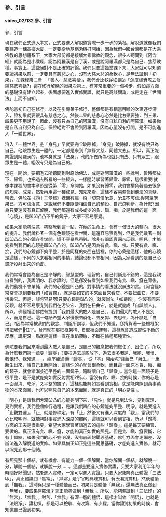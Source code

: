 ### 參、引言

#### video_02/132 參、引言

參、引言

現在我們正式進入本文，正式要進入解脫道實際一步一步的紮根。解脫道就像我們要建造一棟高樓大廈，一定要從地基穩紮穩打開始，因為我們中國台灣都是在大乘佛教的思想體系下，大家大部份都是接觸大乘佛教的觀念，很多人聽聞到《阿含經》就認為是小乘經，認為阿羅漢是自了漢，或是說阿羅漢都只是為自己、焦芽敗種。事實上，這些絕對不是正確的評論。我們只要這幾堂課下來，大家就可以知道要證初果以前，一定要具有慈悲之心，沒有大慈大悲的柔軟心，是無法證到「初果」。在課程第二章--「善人、慈悲喜捨」，我們會比較詳細講述「怎麼樣實際去修練慈悲喜捨?」這在修行解脫的證果次第上，有非常重要的一個初步，假如這方面的基礎沒有建立起來，後面想要進入實修實證，就只是高談闊論，或是走在「世間法」上而不自知。

佛陀當初自己在修行，以及在引導弟子修行，整個都是有相當明顯的次第逐步深入，證初果就要很具有慈悲之心，然後二果的慈悲心必然是比初果要強，到三果、四果更不用說了。因此，沒有只為自己的阿羅漢，沒有自私自利的阿羅漢。如果你是自私自利只為自己，保證絕對不會證到阿羅漢，因為心量沒有打開，是不可能進入「一體世界」。

溶入「一體世界」是「身見」早就要完全破除掉，「身見」破除掉，就沒有說只為自己，他跟眾生是一體的，一定都是來到「無緣大慈、同體大悲」。所以，真正能夠證到阿羅漢的，他本身就是「法身」，他的所做所為也就只有法、只有眾生，跟眾生是一體，絕沒有只是為自己的。

現在一開始，要把過去所聽聞到對原始佛法，或是對阿羅漢的一些批判，暫時都放下、歸零。也把過去所看的一些經典，一樣隨時學習著歸零、歸零，這很重要!就像本課程的書本章節是從第「零」章開始。如果沒有歸零，我們會揹負著過去很多的知見、成見，然後再用這一種成見、知見來看，這樣不容易體會到佛法的真髓、精義。佛陀在《四十二章經》裡面有這一段「切莫信汝意，汝意不可信;得阿羅漢果已，方可信汝意」是說我們不要隨便相信自己的預設、自己的判斷，為什麼?因為只要還沒有真正解脫，我們都還有或多或少的貪、瞋、痴，於是我們的這一面「心鏡」，是凹凹凸凸不平的鏡子，大家不容易察覺。

如果大家能夠注意、夠察覺到這一點，在你的生命上，會有一個很大的轉向、很大的提升。我們說掛著一個有色眼鏡在看世間，這還容易察覺到，但是我們戴著一副凹凹凸凸的心鏡在看世間，這不容易覺察到。除非有很認真回來反觀、照見，才能夠看到我們的心鏡是凹凹凸凸的，凹凹凸凸是因為有貪、瞋、痴。只要有貪、瞋、痴，我們的心鏡都不夠平整，於是同樣的東西在這裡，你的心鏡是這樣，他的心鏡是這樣，不同的人來看相同的事情，結論也都不會相同，因為大家看到的是自己心鏡所投射出來的角度。

我們常常會認為自己是冷靜的、智慧型的、理智的，自己判斷是不錯的，這是我親自看到的，我證明的、我求證的，但是卻沒有看到如果我們有貪、瞋、癡在背後，我們動機不會單純，我們的心鏡是凹凸的，對事情的看法就沒辦法如實。《阿含經》常常會提到要我們「如實觀」，就是要如它的本來面目來看它，不要扭曲它、不要污染它。但是，談何容易啊!只要心鏡是凹凸的，就沒辦法「如實觀」，你沒有回來反觀，就不容易察覺到我們在污染它、我們在扭曲它，於是就變成「自誤誤人」。所以，佛經裡面佛陀有提到「我們最大的敵人是自己」，我們最大的敵人不是別人，而是自己。這一句話希望大家慢慢去消化、去反芻、去思惟，為什麼是「自己」?因為常常被我們的觀念、判斷所誤導，但我們不知道，卻揹負著一些框框架構把我們􏰂住了。我們就在那框框架構、模型裡面運轉，這樣就會造成習性不斷的反應，講更深一點就是這樣一直在重蹈覆轍，不斷在輪迴那種習性。

佛陀要我們回來看到最大敵人是自己，是自己的觀念把我們框住了、困住了，所以為什麼我們第一章要「歸零」?要把過去這些放下，過去很多我是、我能、我慢、我很行、我知道......，能不能通通「歸零」，從「零」開始呢?讓自己「新生」--重新生出來，給自己重新開始，這樣你的心就會很柔軟，而且這一面原本貪、瞋、痴的鏡子，就會漸漸接近平整的一面鏡子，隨時讓自己「歸零」。當你這一面鏡子是很平整，是不是就能夠如實反射實相?所以，當沒有貪、瞋、痴的時候，你的心是一面澄清、乾淨、又平整的鏡子，這樣就能夠如實看到實相，就是能夠照到萬事萬物的本來面目，也可以照見自己的本來面目，就是真正的「明心見性」。

「明心」是讓我們污濁凹凸的心能夠明下來，「見性」就是見到法性、見到真理、見到實相，我們整個修行過程，是讓我們凹凸的心鏡能夠平整、明淨，就是要進入「止觀雙運」。「止」就是修禪定，有「止」然後又有進入深度的「觀」，當我們的心比較明淨，就能夠對事實進入深度的觀察，這樣就可以看到實相，所以「歸零」方面的工夫是很重要，希望大家學習著讓過去的這些「歸零」，這是每天要練習、要做的。真正沒有貪、瞋、癡，才能夠真正如實的照見。但是貪、瞋、癡要斷，它有十個結，如果我們的心不夠明淨，沒有前面的聞思基礎，修行方面會走偏差，沒辦法進入解脫道的實修。如果具備正知正見這些聞思基礎，才能夠進入實修，就可以照見到那十個結。

有照見那十個結，就有機會、有能力一個一個解開，當你解開一個結，就解脫一分，解開一個結，就解脫一分......。這都是要進入實修實證，只要大家利用半年的時間好好聞思，然後進入實修，一定可以進入實證。只要大家能夠真正體證「三法印」，真正體證到「無常」，「無常」是宇宙的真理實相，有去看到實相，然後體悟到「無我」，這時候只是一種體悟而已。初果只是體悟「無我」，還無法真正做到「無我」，要四果阿羅漢才真正能夠做到「無我」。所以，能夠體證到「三法印」的「無常」、「無我」，對苦、「無我」有深一層的體悟，這樣才叫做「開悟」，也就是「法眼淨」、證初果，都是可以檢驗、有次第、有步驟，當你證到初果的時候，會知道自己證到初果。